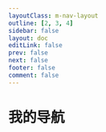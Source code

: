 ```yaml
---
layoutClass: m-nav-layout
outline: [2, 3, 4]
sidebar: false
layout: doc
editLink: false
prev: false
next: false
footer: false
comment: false
---
```


<script setup>
import { NAV_DATA } from './data'
</script>


# 我的导航

<MNavLinks v-for="{title, items} in NAV_DATA" :title="title" :items="items"/>